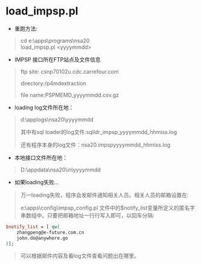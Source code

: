 # load_impsp.pl
- 重跑方法:

> cd e:\apps\programs\nsa20\
> load_impsp.pl \<yyyymmdd\>

- IMPSP 接口所在FTP站点及文件信息

>ftp site: csnp70102u.cdc.carrefour.com
>
>directory:/p4mdextraction
>
>file name:PSPMEMD_yyyymmdd.csv.gz

- loading log文件所在地：

> d:\applogs\nsa20\yyyymmdd
>
> 其中有sql loader的log文件:sqlldr_impsp_yyyymmdd_hhmiss.log
>
> 还有程序本身的log文件：nsa20.impspyyyymmdd_hhmiss.log

- 本地接口文件所在地：

> D:\appdata\nsa20\in\yyyymmdd

- 如果loading失败...

> 万一loading失败，程序会发邮件通知相关人员。相关人员的邮箱设置在:
>
> e:\apps\config\impsp_config.pl 文件中的$notify_list变量所定义的匿名字串数组中。只要把邮箱地址一行行写入即可，以回车分隔:
```perl
$notify_list = [ qw(
    zhangpeng@e-future.com.cn
    john.do@anywhere.go
)];
```

> 可以根据邮件内容及看log文件查看问题出在哪里。
  



